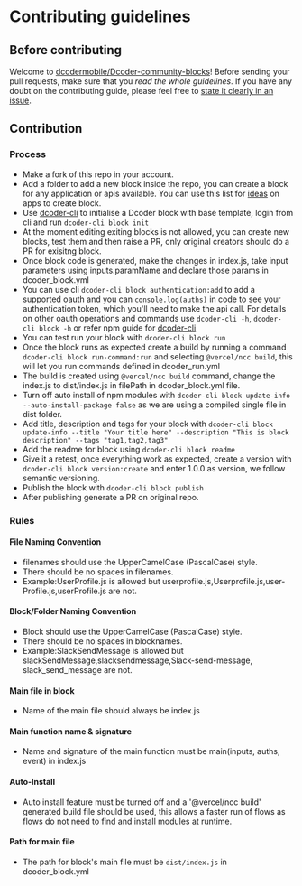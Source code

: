 # Contributing guidelines

## Before contributing

Welcome to [dcodermobile/Dcoder-community-blocks](https://github.com/dcodermobile/Dcoder-community-blocks)! Before sending your pull requests,
make sure that you *read the whole guidelines*. If you have any doubt on the contributing guide, please feel free to
[state it clearly in an issue](https://github.com/dcodermobile/Dcoder-community-blocks/issues/new).

## Contribution

### Process
- Make a fork of this repo in your account.
- Add a folder to add a new block inside the repo, you can create a block for any application or apis available. You can use this list for [ideas](https://github.com/dcodermobile/Dcoder-community-blocks/blob/main/Roadmap.md) on apps to create block.
- Use [dcoder-cli](https://www.npmjs.com/package/@dcodermobile/dcoder-cli) to initialise a Dcoder block with base template, login from cli and run `dcoder-cli block init`
- At the moment editing exiting blocks is not allowed, you can create new blocks, test them and then raise a PR, only original creators should do a PR for exisitng block.
- Once block code is generated, make the changes in index.js, take input parameters using inputs.paramName and declare those params in dcoder_block.yml
- You can use cli `dcoder-cli block authentication:add` to add a supported oauth and you can `console.log(auths)` in code to see your authentication token, which you'll need to make the api call.
  For details on other oauth operations and commands use `dcoder-cli -h`, `dcoder-cli block -h` or refer npm guide for [dcoder-cli](https://www.npmjs.com/package/@dcodermobile/dcoder-cli)
- You can test run your block with `dcoder-cli block run`
- Once the block runs as expected  create a build by running a command `dcoder-cli block run-command:run` and selecting `@vercel/ncc build`, this will let you run commands defined in dcoder_run.yml
- The build is created using `@vercel/ncc build` command, change the index.js to dist/index.js in filePath in dcoder_block.yml file.
- Turn off auto install of npm modules with `dcoder-cli block update-info --auto-install-package false` as we are using a compiled single file in dist folder.
- Add title, description and tags for your block with ```dcoder-cli block update-info --title "Your title here" --description "This is block description" --tags "tag1,tag2,tag3"```
- Add the readme for block using `dcoder-cli block readme`
- Give it a retest, once everything work as expected, create a version with `dcoder-cli block version:create` and enter 1.0.0 as version, we follow semantic versioning.
- Publish the block with `dcoder-cli block publish`
- After publishing generate a PR on original repo.


### Rules

#### File Naming Convention
- filenames should use the UpperCamelCase (PascalCase) style.
- There should be no spaces in filenames.
- Example:UserProfile.js is allowed but userprofile.js,Userprofile.js,user-Profile.js,userProfile.js are not.

#### Block/Folder Naming Convention
- Block should use the UpperCamelCase (PascalCase) style.
- There should be no spaces in blocknames.
- Example:SlackSendMessage is allowed but slackSendMessage,slacksendmessage,Slack-send-message, slack_send_message are not.


#### Main file in block
- Name of the main file should always be index.js

#### Main function name & signature
- Name and signature of the main function must be main(inputs, auths, event) in index.js

#### Auto-Install
- Auto install feature must be turned off and a '@vercel/ncc build' generated build file should be used, this allows a faster run of flows as flows do not need to find and install modules at runtime.

#### Path for main file
- The path for block's main file must be `dist/index.js` in dcoder_block.yml
